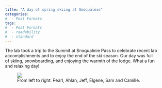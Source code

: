 ```yaml
---
title: "A day of spring skiing at Snoqualmie"
categories:
#  - Post Formats
tags:
#  - Post Formats
#  - readability
#  - standard
---
```

The lab took a trip to the Summit at Snoqualmie Pass to celebrate recent lab accomplishments and to enjoy the end of the ski season. Our day was full of skiing, snowboarding, and enjoying the warmth of the lodge. What a fun and relaxing day!

<figure>
    <img src="{{site.url}}/assets/images/2024-ski-day.jpg" class="align-center">
    <figcaption>From left to right: Pearl, Ahlan, Jeff, Elgene, Sam and Camille.</figcaption>
</figure>
